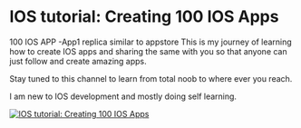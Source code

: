 # IOS tutorial: Creating 100 IOS Apps
100 IOS APP -App1 replica similar to appstore
This is my journey of learning how to create IOS apps and sharing the same with you so that anyone can just follow and create amazing apps.

Stay tuned to this channel to learn from total noob to where ever you reach.

I am new to IOS development and mostly doing self learning.

[![IOS tutorial: Creating 100 IOS Apps](http://img.youtube.com/vi/XNKJAcCov-s/0.jpg)](http://www.youtube.com/watch?v=XNKJAcCov-s "IOS tutorial: Creating 100 IOS Apps")
